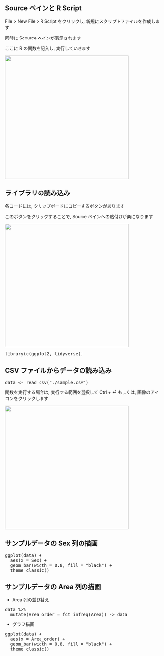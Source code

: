 ## Source ペインと R Script

File > New File > R Script をクリックし, 新規にスクリプトファイルを作成します

同時に Scource ペインが表示されます

ここに R の関数を記入し, 実行していきます

<img src='https://i.gyazo.com/d2ad27119c6d7ad8c75b71821666901c.png' width='400'>

## ライブラリの読み込み

各コードには, クリップボードにコピーするボタンがあります

このボタンをクリックすることで, Source ペインへの貼付けが楽になります

<img src='https://i.gyazo.com/a6de1ef76d72463259719790522b91c2.png' width='400'>

<pre class="file" data-target="clipboard">
library(c(ggplot2, tidyverse))
</pre>

## CSV ファイルからデータの読み込み

<pre class="file" data-target="clipboard">
data <- read_csv("./sample.csv")
</pre>

関数を実行する場合は, 実行する範囲を選択して Ctrl + &#9166; もしくは, 画像のアイコンをクリックします

<img src='https://i.gyazo.com/02e650725f1abc075314016b5d20220c.png' width='400'>

## サンプルデータの Sex 列の描画

<pre class="file" data-target="clipboard">
ggplot(data) +
  aes(x = Sex) +
  geom_bar(width = 0.8, fill = "black") +
  theme_classic()
</pre>

## サンプルデータの Area 列の描画

- Area 列の並び替え

<pre class="file" data-target="clipboard">
data %>%
  mutate(Area_order = fct_infreq(Area)) -> data
</pre>

- グラフ描画

<pre class="file" data-target="clipboard">
ggplot(data) +
  aes(x = Area_order) +
  geom_bar(width = 0.8, fill = "black") +
  theme_classic()
</pre>
